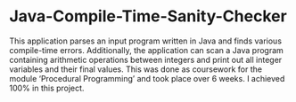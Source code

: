 # Java-Compile-Time-Sanity-Checker
This application parses an input program written in Java and finds various compile-time errors. Additionally, the application can scan a Java program containing arithmetic operations between integers and print out all integer variables and their final values. This was done as coursework for the module ‘Procedural Programming’ and took place over 6 weeks. I achieved 100% in this project. 
